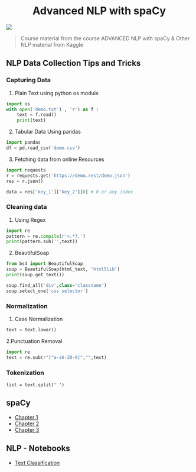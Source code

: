 <p>
    <center><h1> Advanced NLP with spaCy </h1> </center>
</p>

![](https://i.imgur.com/JC00pHW.jpg)
<!-- ![](https://i.imgur.com/5RXLtrr.jpg) -->

> Course material from the course ADVANCED NLP with spaCy & Other NLP material from Kaggle
<!-- using htmlpreview -->
<!-- link to render static html -->
<!-- https://htmlpreview.github.io/ -->

## NLP Data Collection Tips and Tricks

### Capturing Data 

1. Plain Text using python os module
```python
import os 
with open('demo.txt') , 'r') as f :
    text = f.read()
    print(text)
```
2. Tabular Data Using pandas
```python
import pandas
df = pd.read_csv('demo.csv')
```
3. Fetching data from online Resources 
```python
import requests
r = requests.get('https://demo.rest/demo.json')
res = r.json()

data = res['key_1']['key_2'][0] # 0 or any index
```

### Cleaning data 
1. Using Regex
```python
import re
pattern = re.compile(r'<.*?.')
print(pattern.sub('',text))
```

2. BeautifulSoap
```python
from bs4 import BeautifulSoap
soup = BeautifulSoap(html_text, 'html5lib')
print(soup.get_text())

soup.find_all('div',class='classname')
soup.select_one('css selector')
```


### Normalization
1. Case Normalization
```python
text = text.lower()
```
2.Punctuation Removal
```python
import re
text = re.sub(r"[^a-zA-Z0-9]","",text)
```
### Tokenization

```
list = text.split(' ')
```
## spaCy 
- [Chapter 1](https://htmlpreview.github.io/?https://github.com/pawarashish564/ADVANCED-NLP-with-spaCy/blob/master/Chapter-1.html) 
- [Chapter 2](https://htmlpreview.github.io/?https://github.com/pawarashish564/ADVANCED-NLP-with-spaCy/blob/master/Chapter-2.html) 
- [Chapter 3](https://htmlpreview.github.io/?https://github.com/pawarashish564/ADVANCED-NLP-with-spaCy/blob/master/Chapter-3.html)

## NLP - Notebooks

- [Text Classification](https://htmlpreview.github.io/?https://github.com/pawarashish564/ADVANCED-NLP-with-spaCy/blob/master/Text-Classification.html)


